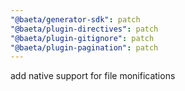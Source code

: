 ```yaml
---
"@baeta/generator-sdk": patch
"@baeta/plugin-directives": patch
"@baeta/plugin-gitignore": patch
"@baeta/plugin-pagination": patch
---
```


add native support for file monifications

